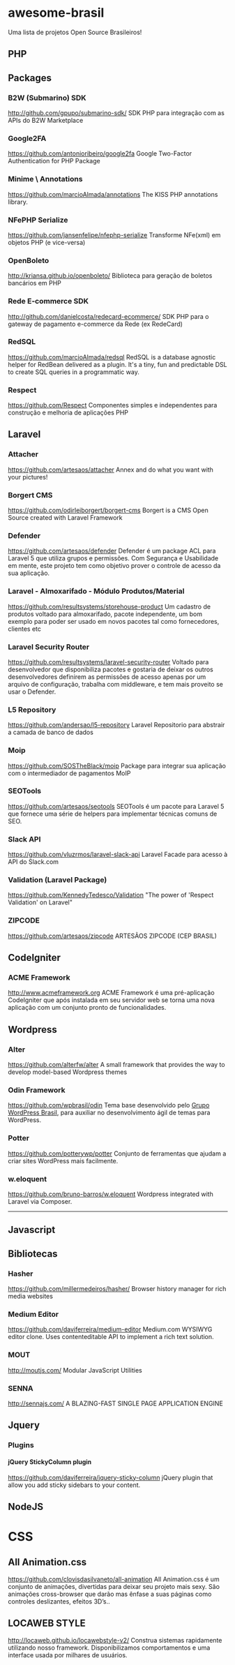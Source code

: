 # awesome-brasil
Uma lista de projetos Open Source Brasileiros!

PHP
---

## Packages

### B2W (Submarino) SDK
http://github.com/gpupo/submarino-sdk/
SDK PHP para integração com as APIs do B2W Marketplace

### Google2FA
https://github.com/antonioribeiro/google2fa
Google Two-Factor Authentication for PHP Package

### Minime \ Annotations
https://github.com/marcioAlmada/annotations
The KISS PHP annotations library.

### NFePHP Serialize
https://github.com/jansenfelipe/nfephp-serialize
Transforme NFe(xml) em objetos PHP (e vice-versa)

### OpenBoleto
http://kriansa.github.io/openboleto/
Biblioteca para geração de boletos bancários em PHP

### Rede E-commerce SDK
http://github.com/danielcosta/redecard-ecommerce/
SDK PHP para o gateway de pagamento e-commerce da Rede (ex RedeCard)

### RedSQL
https://github.com/marcioAlmada/redsql
RedSQL is a database agnostic helper for RedBean delivered as a plugin. It's a tiny, fun and predictable DSL to create SQL queries in a programmatic way.

### Respect
https://github.com/Respect
Componentes simples e independentes para construção e melhoria de aplicações PHP

## Laravel

### Attacher
https://github.com/artesaos/attacher
Annex and do what you want with your pictures!

### Borgert CMS
https://github.com/odirleiborgert/borgert-cms
Borgert is a CMS Open Source created with Laravel Framework

### Defender
https://github.com/artesaos/defender
Defender é um package ACL para Laravel 5 que utiliza grupos e permissões. Com Segurança e Usabilidade em mente, este projeto tem como objetivo prover o controle de acesso da sua aplicação.

### Laravel - Almoxarifado - Módulo Produtos/Material
https://github.com/resultsystems/storehouse-product
Um cadastro de produtos voltado para almoxarifado, pacote independente, um bom exemplo para poder ser usado em novos pacotes tal como fornecedores, clientes etc

### Laravel Security Router
https://github.com/resultsystems/laravel-security-router
Voltado para desenvolvedor que disponibiliza pacotes e gostaria de deixar os outros desenvolvedores definirem as permissões de acesso apenas por um arquivo de configuração, trabalha com middleware, e tem mais proveito se usar o Defender.

### L5 Repository
https://github.com/andersao/l5-repository
Laravel Repositorio para abstrair a camada de banco de dados

### Moip
https://github.com/SOSTheBlack/moip
Package para integrar sua aplicação com o intermediador de pagamentos MoIP

### SEOTools
https://github.com/artesaos/seotools
SEOTools é um pacote para Laravel 5 que fornece uma série de helpers para implementar técnicas comuns de SEO.

### Slack API
https://github.com/vluzrmos/laravel-slack-api
Laravel Facade para acesso à API do Slack.com

### Validation (Laravel Package)
https://github.com/KennedyTedesco/Validation
"The power of 'Respect Validation' on Laravel"

### ZIPCODE
https://github.com/artesaos/zipcode
ARTESÃOS ZIPCODE (CEP BRASIL)



## CodeIgniter

### ACME Framework
http://www.acmeframework.org
ACME Framework é uma pré-aplicação CodeIgniter que após instalada em seu servidor web se torna uma nova aplicação com um conjunto pronto de funcionalidades.


## Wordpress

### Alter
https://github.com/alterfw/alter
A small framework that provides the way to develop model-based Wordpress themes

### Odin Framework
https://github.com/wpbrasil/odin
Tema base desenvolvido pelo [Grupo WordPress Brasil](https://www.facebook.com/groups/wordpress.brasil), para auxiliar no desenvolvimento ágil de temas para WordPress.

### Potter
https://github.com/potterywp/potter
Conjunto de ferramentas que ajudam a criar sites WordPress mais facilmente.

### w.eloquent
https://github.com/bruno-barros/w.eloquent
Wordpress integrated with Laravel via Composer.

-------------------------------------------------------

Javascript
----------

## Bibliotecas

### Hasher
https://github.com/millermedeiros/hasher/
Browser history manager for rich media websites

### Medium Editor
https://github.com/daviferreira/medium-editor
Medium.com WYSIWYG editor clone. Uses contenteditable API to implement a rich text solution.

### MOUT
http://moutjs.com/
Modular JavaScript Utilities

### SENNA
http://sennajs.com/
A BLAZING-FAST SINGLE PAGE APPLICATION ENGINE

## Jquery

### Plugins

#### jQuery StickyColumn plugin
https://github.com/daviferreira/jquery-sticky-column
jQuery plugin that allow you add sticky sidebars to your content.

## NodeJS

# CSS

## All Animation.css
https://github.com/clovisdasilvaneto/all-animation
All Animation.css é um conjunto de animações, divertidas para deixar seu projeto mais sexy. São animações cross-browser que darão mas ênfase a suas páginas como controles deslizantes, efeitos 3D’s..

## LOCAWEB STYLE
http://locaweb.github.io/locawebstyle-v2/
Construa sistemas rapidamente utilizando nosso framework. Disponibilizamos comportamentos e uma interface usada por milhares de usuários.
